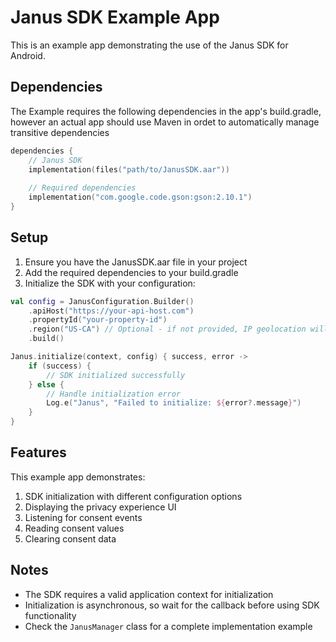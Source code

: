 # Janus SDK Example App

This is an example app demonstrating the use of the Janus SDK for Android.

## Dependencies

The Example requires the following dependencies in the app's build.gradle, however an actual app should use Maven in ordet to automatically manage transitive dependencies

```kotlin
dependencies {
    // Janus SDK
    implementation(files("path/to/JanusSDK.aar"))
    
    // Required dependencies
    implementation("com.google.code.gson:gson:2.10.1")
}
```

## Setup

1. Ensure you have the JanusSDK.aar file in your project
2. Add the required dependencies to your build.gradle
3. Initialize the SDK with your configuration:

```kotlin
val config = JanusConfiguration.Builder()
    .apiHost("https://your-api-host.com")
    .propertyId("your-property-id")
    .region("US-CA") // Optional - if not provided, IP geolocation will be used
    .build()

Janus.initialize(context, config) { success, error ->
    if (success) {
        // SDK initialized successfully
    } else {
        // Handle initialization error
        Log.e("Janus", "Failed to initialize: ${error?.message}")
    }
}
```

## Features

This example app demonstrates:

1. SDK initialization with different configuration options
2. Displaying the privacy experience UI
3. Listening for consent events
4. Reading consent values
5. Clearing consent data

## Notes

- The SDK requires a valid application context for initialization
- Initialization is asynchronous, so wait for the callback before using SDK functionality
- Check the `JanusManager` class for a complete implementation example 